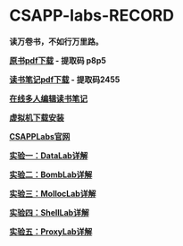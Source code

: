 # CSAPP-labs-RECORD
**读万卷书，不如行万里路。**

**[原书pdf下载](https://pan.baidu.com/s/1URsLtw1MsUjiw-_PMs7K5g) - 提取码 p8p5**

**[读书笔记pdf下载](https://pan.baidu.com/s/1465iQ9-GL4x813i7a-82wg?_at_=1619591241897) - 提取码2455**

**[在线多人编辑读书笔记](https://www.kdocs.cn/l/sgn0g2WzYQnn?f=131)**

**[虚拟机下载安装](https://blog.csdn.net/stpeace/article/details/78598333)**

**[CSAPPLabs官网](http://csapp.cs.cmu.edu/3e/labs.html)**

**[实验一：DataLab详解](https://www.jianshu.com/p/9e509ddcec50)**

**[实验二：BombLab详解](https://www.jianshu.com/p/d14e1fbd4b5f)**

**[实验三：MollocLab详解](https://www.jianshu.com/p/6e59fde0e6c0)**

**[实验四：ShellLab详解](https://www.jianshu.com/p/43533495d30a)**


**[实验五：ProxyLab详解](https://www.jianshu.com/p/8c4bfc9e3d3b)**
